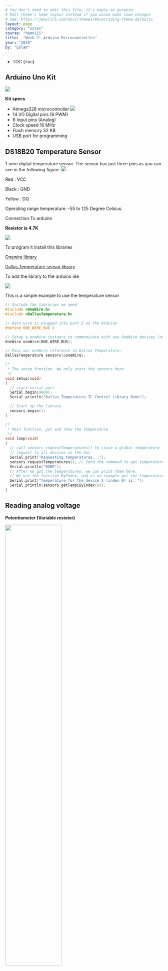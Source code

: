 ```yaml
---
# You don't need to edit this file, it's empty on purpose.
# Edit theme's home layout instead if you wanna make some changes
# See: https://jekyllrb.com/docs/themes/#overriding-theme-defaults
layout: page
category: "notes"
course: "hemn115"
title:  "Week 2: Arduino Microcontroller"
year: "2019"
by: "Eslam"
---
```


* TOC
{:toc}

## Arduino Uno Kit 
![](../images/uno.png)

**Kit specs** 
* Atmega328 microcontroller
![](../images/mega.png) 
* 14 I/O Digital pins (6 PWM)
* 6 Input pins (Analog)
* Clock speed 16 MHz
* Flash memory 32 KB
* USB port for programming

## DS18B20 Temperature Sensor
 1-wire digital temperature sensor. The sensor has just three pins as you can see in the following figure:
![](../images/waterproof.jpg)

Red : VCC

Black : GND

Yellow : DQ

Operating range temperature: -55 to 125 Degree Celsius. 

Connection To arduino 

**Resistor is 4.7K**

![](../images/temp-scheme.png)


To program it install this libraries 

[Onewire library](https://github.com/PaulStoffregen/OneWire/archive/master.zip)

[Dallas Temperature sensor library](https://github.com/milesburton/Arduino-Temperature-Control-Library/archive/master.zip)

To add the library to the arduino ide 

![](../images/lib.png)

This is a simple example to use the temperature sensor 

```c
// Include the libraries we need
#include <OneWire.h>
#include <DallasTemperature.h>

// Data wire is plugged into port 2 on the Arduino
#define ONE_WIRE_BUS 2

// Setup a oneWire instance to communicate with any OneWire devices (not just Maxim/Dallas temperature ICs)
OneWire oneWire(ONE_WIRE_BUS);

// Pass our oneWire reference to Dallas Temperature. 
DallasTemperature sensors(&oneWire);

/*
 * The setup function. We only start the sensors here
 */
void setup(void)
{
  // start serial port
  Serial.begin(9600);
  Serial.println("Dallas Temperature IC Control Library Demo");

  // Start up the library
  sensors.begin();
}

/*
 * Main function, get and show the temperature
 */
void loop(void)
{ 
  // call sensors.requestTemperatures() to issue a global temperature 
  // request to all devices on the bus
  Serial.print("Requesting temperatures...");
  sensors.requestTemperatures(); // Send the command to get temperatures
  Serial.println("DONE");
  // After we got the temperatures, we can print them here.
  // We use the function ByIndex, and as an example get the temperature from the first sensor only.
  Serial.print("Temperature for the device 1 (index 0) is: ");
  Serial.println(sensors.getTempCByIndex(0));  
}
```

## Reading analog voltage

**Potentiometer (Variable resistor)**

<img src="../images/pot2.jpg" width="60%">


Connection with arduino 

![](../images/pot1.png)

Sample Code 

```c
void setup() {
  // initialize serial communication at 9600 bits per second:
  Serial.begin(9600);
}

// the loop routine runs over and over again forever:
void loop() {
  // read the input on analog pin 0:
  int sensorValue = analogRead(A3);
  // Convert the analog reading (which goes from 0 - 1023) to a voltage (0 - 5V):
  float voltage = sensorValue * (5.0 / 1023.0);
  // print out the value you read:
  Serial.println(voltage);
}
```

## SD card 

Connection to arduino 

![](../images/sd.png)

**Format your card at first**

Sample Code 

```c++
/*
  SD card read/write

 This example shows how to read and write data to and from an SD card file
 The circuit:
 * SD card attached to SPI bus as follows:
 ** MOSI - pin 11
 ** MISO - pin 12
 ** CLK - pin 13
 ** CS - pin 4 (for MKRZero SD: SDCARD_SS_PIN)

 created   Nov 2010
 by David A. Mellis
 modified 9 Apr 2012
 by Tom Igoe

 This example code is in the public domain.

 */

#include <SPI.h>
#include <SD.h>

File myFile;

void setup() {
  // Open serial communications and wait for port to open:
  Serial.begin(9600);
  while (!Serial) {
    ; // wait for serial port to connect. Needed for native USB port only
  }


  Serial.print("Initializing SD card...");

  if (!SD.begin(4)) {
    Serial.println("initialization failed!");
    return;
  }
  Serial.println("initialization done.");

  // open the file. note that only one file can be open at a time,
  // so you have to close this one before opening another.
  myFile = SD.open("test.txt", FILE_WRITE);

  // if the file opened okay, write to it:
  if (myFile) {
    Serial.print("Writing to test.txt...");
    myFile.println("testing 1, 2, 3.");
    // close the file:
    myFile.close();
    Serial.println("done.");
  } else {
    // if the file didn't open, print an error:
    Serial.println("error opening test.txt");
  }

  // re-open the file for reading:
  myFile = SD.open("test.txt");
  if (myFile) {
    Serial.println("test.txt:");

    // read from the file until there's nothing else in it:
    while (myFile.available()) {
      Serial.write(myFile.read());
    }
    // close the file:
    myFile.close();
  } else {
    // if the file didn't open, print an error:
    Serial.println("error opening test.txt");
  }
}

void loop() {
  // nothing happens after setup
}
```

## Task 2 

**Requirements**

1. Use Arduino to acquire two signals from two different sensors,

2. store the measurements on a SD card,

3. Raise an alarm if a measurement gets outside the range (below or above),

4. Plot the measurements (saved on the SD card) on your PC using Matlab or Python.

## Useful Links

[DS18B20 Temperature Sensor](https://randomnerdtutorials.com/guide-for-ds18b20-temperature-sensor-with-arduino/)

[Guide to SD Card with Arduino](https://randomnerdtutorials.com/guide-to-sd-card-module-with-arduino/)
